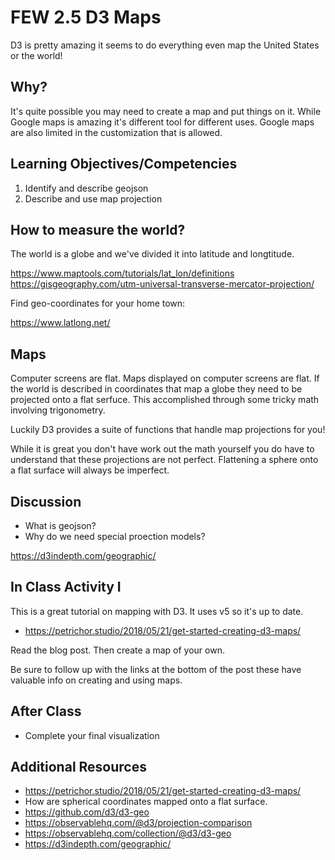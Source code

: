 # FEW 2.5 D3 Maps

D3 is pretty amazing it seems to do everything even map the United States or the world! 

## Why? 

It's quite possible you may need to create a map and put things on it. While Google maps is amazing it's different tool for different uses. Google maps are also limited in the customization that is allowed. 

## Learning Objectives/Competencies

1. Identify and describe geojson
1. Describe and use map projection

## How to measure the world? 

The world is a globe and we've divided it into latitude and longtitude. 

https://www.maptools.com/tutorials/lat_lon/definitions
https://gisgeography.com/utm-universal-transverse-mercator-projection/

Find geo-coordinates for your home town: 

https://www.latlong.net/

## Maps 

Computer screens are flat. Maps displayed on computer screens are flat. If the world is described in coordinates that map a globe they need to be projected onto a flat serfuce. This accomplished through some tricky math involving trigonometry. 

Luckily D3 provides a suite of functions that handle map projections for you! 

While it is great you don't have work out the math yourself you do have to understand that these projections are not perfect. Flattening a sphere onto a flat surface will always be imperfect. 

## Discussion

- What is geojson?
- Why do we need special proection models?

https://d3indepth.com/geographic/

## In Class Activity I

This is a great tutorial on mapping with D3. It uses v5 so it's up to date. 

- https://petrichor.studio/2018/05/21/get-started-creating-d3-maps/

Read the blog post. Then create a map of your own.

Be sure to follow up with the links at the bottom of the post these have valuable info on creating and using maps. 

## After Class

- Complete your final visualization

## Additional Resources

- https://petrichor.studio/2018/05/21/get-started-creating-d3-maps/
- How are spherical coordinates mapped onto a flat surface. 
- https://github.com/d3/d3-geo
- https://observablehq.com/@d3/projection-comparison
- https://observablehq.com/collection/@d3/d3-geo
- https://d3indepth.com/geographic/
